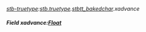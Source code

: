 _[stb-truetype](../../modules/stb-truetype/stb-truetype-module.md):[stb.truetype](stb:stb-truetype.md).[stbtt\_bakedchar](stb:stb-truetype-stbtt_bakedchar.md).xadvance_
##### Field xadvance:[Float](../../modules/wonkey/wonkey-types-float.md)
